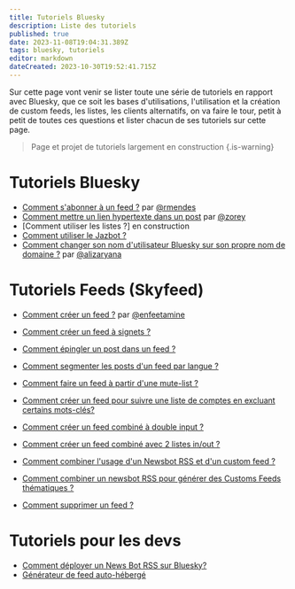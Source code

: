 ```yaml
---
title: Tutoriels Bluesky
description: Liste des tutoriels 
published: true
date: 2023-11-08T19:04:31.389Z
tags: bluesky, tutoriels
editor: markdown
dateCreated: 2023-10-30T19:52:41.715Z
---
```


Sur cette page vont venir se lister toute une série de tutoriels en rapport avec Bluesky, que ce soit les bases d'utilisations, l'utilisation et la création de custom feeds, les listes, les clients alternatifs, on va faire le tour, petit à petit de toutes ces questions et lister chacun de ses tutoriels sur cette page. 

> Page et projet de tutoriels largement en construction
{.is-warning}

# Tutoriels Bluesky
- [Comment s'abonner à un feed ?](https://bsky.app/profile/rmendes.net/post/3kcqfqajxvi27) par [@rmendes](https://bsky.app/profile/rmendes.net)
- [Comment mettre un lien hypertexte dans un post](https://bsky.app/profile/zorey.bsky.social/post/3kdgygxet3d2l) par [@zorey](https://bsky.app/profile/zorey.bsky.social)
- [Comment utiliser les listes ?] en construction
- [Comment utiliser le Jazbot ?](/fr/tutoriels/jazbot) 
- [Comment changer son nom d'utilisateur Bluesky sur son propre nom de domaine ?](https://bsky.app/profile/alizaryana.com/post/3kc6hskqae52u) par [@alizaryana](https://bsky.app/profile/alizaryana.com/)


# Tutoriels Feeds (Skyfeed)


- [Comment créer un feed ?](https://skyfleet.blue/fr/tutoriels/feed) par [@enfeetamine](https://bsky.app/profile/enfeetamine.bsky.social) 
- [Comment créer un feed à signets ?](/fr/tutoriels/signets) 
- [Comment épingler un post dans un feed ? ](/fr/tutoriels/single-post-epingle)
- [Comment segmenter les posts d'un feed par langue ?](/fr/tutoriels/segmentation-langue)
- [Comment faire un feed à partir d'une mute-list ?](/fr/tutoriels/feed-user-list)
- [Comment créer un feed pour suivre une liste de comptes en excluant certains mots-clés?](/fr/tutoriels/filtresv1)

- [Comment créer un feed combiné à double input ?](/fr/tutoriels/feed-combine)
- [Comment créer un feed combiné avec 2 listes in/out ?](/fr/tutoriels/feed-combine-mute)
- [Comment combiner l'usage d'un Newsbot RSS et d'un custom feed ?](/fr/tutoriels/newsbot-customfeeds)
- [Comment combiner un newsbot RSS pour générer des Customs Feeds thématiques ?](/fr/tutoriels/newsbot-customfeeds)
- [Comment supprimer un feed ?](/fr/tutoriels/supprimer-feed)



# Tutoriels pour les devs

- [Comment déployer un News Bot RSS sur Bluesky?](/fr/tutoriels/newsbot-rss-bluesky)
- [Générateur de feed auto-hébergé](/fr/tutoriels/feed-generator)

